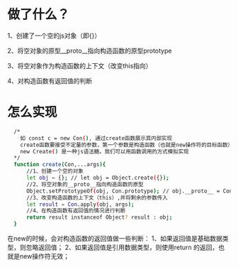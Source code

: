 # 做了什么？
1、创建了一个空的js对象（即{}）

2、将空对象的原型__proto__指向构造函数的原型prototype

3、将空对象作为构造函数的上下文（改变this指向）

4、对构造函数有返回值的判断

# 怎么实现
```bash 
  /*
    如 const c = new Con(), 通过create函数展示其内部实现
    create函数要接受不定量的参数，第一个参数是构造函数（也就是new操作符的目标函数），其余参数被构造函数使用。
    new Create() 是一种js语法糖。我们可以用函数调用的方式模拟实现
  */
  function create(Con,...args){
      //1、创建一个空的对象
      let obj = {}; // let obj = Object.create({});
      //2、将空对象的__proto__指向构造函数的原型
      Object.setPrototypeOf(obj, Con.prototype); // obj.__proto__ = Con.prototype
      //3、改变构造函数的上下文（this）,并将剩余的参数传入
      let result = Con.apply(obj, args);
      //4、在构造函数有返回值的情况进行判断
      return result instanceof Object? result : obj; 
  }
```
在new的时候，会对构造函数的返回值做一些判断：
1、如果返回值是基础数据类型，则忽略返回值；
2、如果返回值是引用数据类型，则使用return 的返回，也就是new操作符无效；